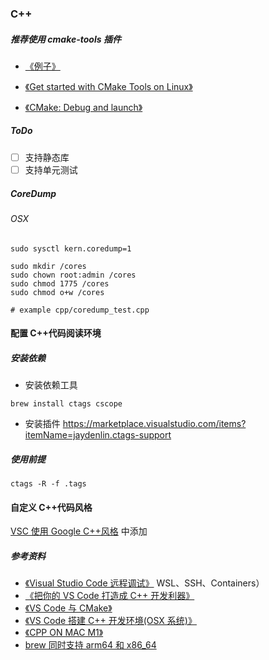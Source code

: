 ### C++

##### 推荐使用 cmake-tools 插件

- [《例子》](https://github.com/feixiao/cmake-catch-vsc-template)
- [《Get started with CMake Tools on Linux》](https://code.visualstudio.com/docs/cpp/cmake-linux)

- [《CMake: Debug and launch》](https://github.com/microsoft/vscode-cmake-tools/blob/main/docs/debug-launch.md)

##### ToDo

- [ ] 支持静态库
- [ ] 支持单元测试

##### CoreDump

###### OSX

```shell
sudo sysctl kern.coredump=1

sudo mkdir /cores
sudo chown root:admin /cores
sudo chmod 1775 /cores
sudo chmod o+w /cores

# example cpp/coredump_test.cpp
```


#### 配置 C++代码阅读环境

##### 安装依赖

- 安装依赖工具

```shell
brew install ctags cscope
```

- 安装插件
  https://marketplace.visualstudio.com/items?itemName=jaydenlin.ctags-support

##### 使用前提

```shell
ctags -R -f .tags
```

#### 自定义 C++代码风格

[VSC 使用 Google C++风格](https://blog.csdn.net/weixin_44179485/article/details/113541029) 中添加

##### 参考资料

- [《Visual Studio Code 远程调试》](https://www.cnblogs.com/mightycode/p/10876119.html) WSL、SSH、Containers）
- [《把你的 VS Code 打造成 C++ 开发利器》](https://mp.weixin.qq.com/s/zA3HWWq-R0PT40CuLIbGsQ)
- [《VS Code 与 CMake》](https://www.cnblogs.com/iwiniwin/p/13705456.html)
- [《VS Code 搭建 C++ 开发环境(OSX 系统)》](https://xie.infoq.cn/article/1dd3fe369ec9f3db5661570fa)
- [《CPP ON MAC M1》](https://www.geeksforgeeks.org/c-installation-on-macbook-m1-for-vs-code/)
- [brew 同时支持 arm64 和 x86_64](https://benobi.one/posts/running_brew_on_m1_for_x86/)
